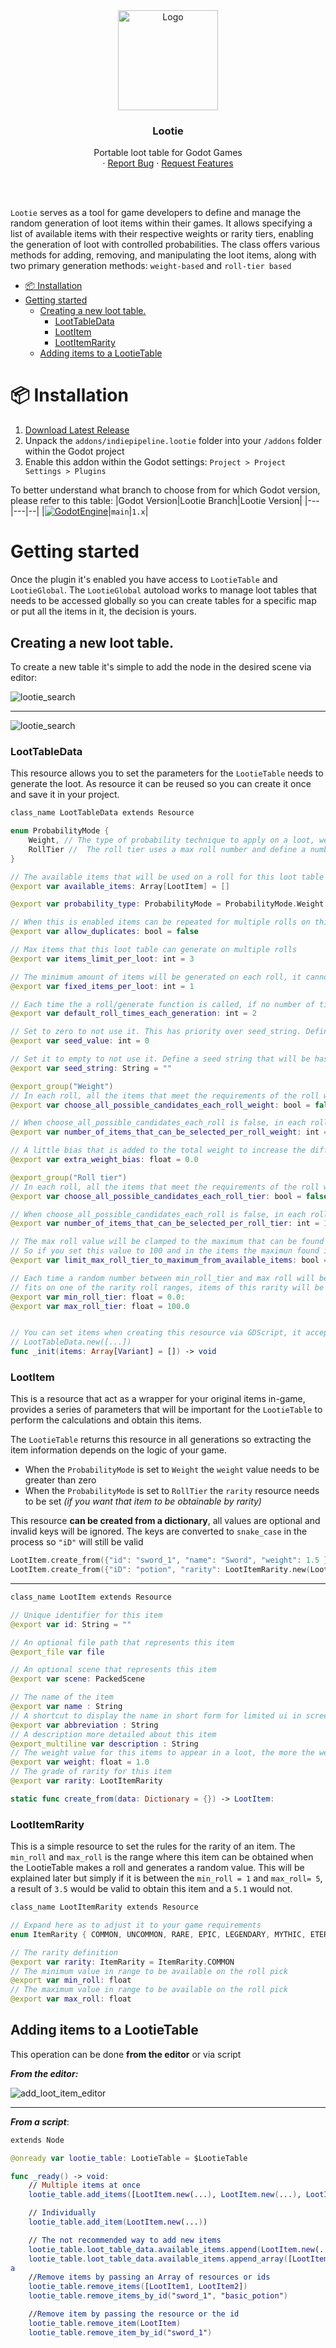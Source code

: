 <div align="center">
	<img src="icon.svg" alt="Logo" width="160" height="160">

<h3 align="center">Lootie</h3>

  <p align="center">
  	Portable loot table for Godot Games
	<br />
	·
	<a href="https://github.com/indie-pipeline/lootie/issues/new?assignees=ninetailsrabbit&labels=%F0%9F%90%9B+bug&projects=&template=bug_report.md&title=">Report Bug</a>
	·
	<a href="https://github.com/indie-pipeline/lootie/issues/new?assignees=ninetailsrabbit&labels=%E2%AD%90+feature&projects=&template=feature_request.md&title=">Request Features</a>
  </p>
</div>

<br>
<br>

`Lootie` serves as a tool for game developers to define and manage the random generation of loot items within their games. It allows specifying a list of available items with their respective weights or rarity tiers, enabling the generation of loot with controlled probabilities. The class offers various methods for adding, removing, and manipulating the loot items, along with two primary generation methods: `weight-based` and `roll-tier based`

- [📦 Installation](#-installation)
- [Getting started](#getting-started)
	- [Creating a new loot table.](#creating-a-new-loot-table)
		- [LootTableData](#loottabledata)
		- [LootItem](#lootitem)
		- [LootItemRarity](#lootitemrarity)
	- [Adding items to a LootieTable](#adding-items-to-a-lootietable)

# 📦 Installation

1. [Download Latest Release](https://github.com/indie-pipeline/lootie/releases/latest)
2. Unpack the `addons/indiepipeline.lootie` folder into your `/addons` folder within the Godot project
3. Enable this addon within the Godot settings: `Project > Project Settings > Plugins`

To better understand what branch to choose from for which Godot version, please refer to this table:
|Godot Version|Lootie Branch|Lootie Version|
|---|---|--|
|[![GodotEngine](https://img.shields.io/badge/Godot_4.3.x_stable-blue?logo=godotengine&logoColor=white)](https://godotengine.org/)|`main`|`1.x`|

# Getting started

Once the plugin it's enabled you have access to `LootieTable` and `LootieGlobal`. The `LootieGlobal` autoload works to manage loot tables that needs to be accessed globally so you can create tables for a specific map or put all the items in it, the decision is yours.

## Creating a new loot table.

To create a new table it's simple to add the node in the desired scene via editor:

![lootie_search](images/lootie_table_search.png)

---

![lootie_search](images/lootie_table_node.png)

### LootTableData

This resource allows you to set the parameters for the `LootieTable` needs to generate the loot. As resource it can be reused so you can create it once and save it in your project.

```swift
class_name LootTableData extends Resource

enum ProbabilityMode {
	Weight, // The type of probability technique to apply on a loot, weight is the common case and generate random decimals while each time sum the weight of the next item
	RollTier //  The roll tier uses a max roll number and define a number range for each tier.
}

// The available items that will be used on a roll for this loot table
@export var available_items: Array[LootItem] = []

@export var probability_type: ProbabilityMode = ProbabilityMode.Weight

// When this is enabled items can be repeated for multiple rolls on this generation
@export var allow_duplicates: bool = false

// Max items that this loot table can generate on multiple rolls
@export var items_limit_per_loot: int = 3

// The minimum amount of items will be generated on each roll, it cannot be greater than items_limit_per_loot
@export var fixed_items_per_loot: int = 1

// Each time the a roll/generate function is called, if no number of times is specified, this value will be used.
@export var default_roll_times_each_generation: int = 2

// Set to zero to not use it. This has priority over seed_string. Define a seed for this loot table. Doing so will give you deterministic results across runs
@export var seed_value: int = 0

// Set it to empty to not use it. Define a seed string that will be hashed to use for deterministic results
@export var seed_string: String = ""

@export_group("Weight")
// In each roll, all the items that meet the requirements of the roll will be added to the loot.
@export var choose_all_possible_candidates_each_roll_weight: bool = false

// When choose_all_possible_candidates_each_roll is false, in each roll, this is the maximum number of items that can be added to the loot
@export var number_of_items_that_can_be_selected_per_roll_weight: int = 1

// A little bias that is added to the total weight to increase the difficulty to drop more items
@export var extra_weight_bias: float = 0.0

@export_group("Roll tier")
// In each roll, all the items that meet the requirements of the roll will be added to the loot.
@export var choose_all_possible_candidates_each_roll_tier: bool = false

// When choose_all_possible_candidates_each_roll is false, in each roll, this is the maximum number of items that can be added to the loot
@export var number_of_items_that_can_be_selected_per_roll_tier: int = 1

// The max roll value will be clamped to the maximum that can be found in the items available for this loot table.
// So if you set this value to 100 and in the items the maximun found it's 80, this last will be used instead of 100
@export var limit_max_roll_tier_to_maximum_from_available_items: bool = false

// Each time a random number between min_roll_tier and max roll will be generated, based on this result if the number
// fits on one of the rarity roll ranges, items of this rarity will be picked randomly
@export var min_roll_tier: float = 0.0:
@export var max_roll_tier: float = 100.0


// You can set items when creating this resource via GDScript, it accept an array of Dictionaries that represent an item or the LootItem resource
// LootTableData.new([...])
func _init(items: Array[Variant] = []) -> void

```

### LootItem

This is a resource that act as a wrapper for your original items in-game, provides a series of parameters that will be important for the `LootieTable` to perform the calculations and obtain this items.

The `LootieTable` returns this resource in all generations so extracting the item information depends on the logic of your game.

- When the `ProbabilityMode` is set to `Weight` the `weight` value needs to be greater than zero
- When the `ProbabilityMode` is set to `RollTier` the `rarity` resource needs to be set _(if you want that item to be obtainable by rarity)_

This resource **can be created from a dictionary**, all values are optional and invalid keys will be ignored. The keys are converted to `snake_case` in the process so `"iD"` will still be valid

```swift
LootItem.create_from({"id": "sword_1", "name": "Sword", "weight": 1.5 })
LootItem.create_from({"iD": "potion", "rarity": LootItemRarity.new(LootItemRarity.ItemRarity.Common, 0, 50) })
```

---

```swift
class_name LootItem extends Resource

// Unique identifier for this item
@export var id: String = ""

// An optional file path that represents this item
@export_file var file

// An optional scene that represents this item
@export var scene: PackedScene

// The name of the item
@export var name : String
// A shortcut to display the name in short form for limited ui in screen
@export var abbreviation : String
// A description more detailed about this item
@export_multiline var description : String
// The weight value for this items to appear in a loot, the more the weight, more the chance to be looted
@export var weight: float = 1.0
// The grade of rarity for this item
@export var rarity: LootItemRarity

static func create_from(data: Dictionary = {}) -> LootItem:

```

### LootItemRarity

This is a simple resource to set the rules for the rarity of an item. The `min_roll` and `max_roll` is the range where this item can be obtained when the LootieTable makes a roll and generates a random value. This will be explained later but simply if it is between the `min_roll = 1` and `max_roll= 5`, a result of `3.5` would be valid to obtain this item and a `5.1` would not.

```swift
class_name LootItemRarity extends Resource

// Expand here as to adjust it to your game requirements
enum ItemRarity { COMMON, UNCOMMON, RARE, EPIC, LEGENDARY, MYTHIC, ETERNAL, ABYSSAL, COSMIC, DIVINE}

// The rarity definition
@export var rarity: ItemRarity = ItemRarity.COMMON
// The minimum value in range to be available on the roll pick
@export var min_roll: float
// The maximum value in range to be available on the roll pick
@export var max_roll: float
```

## Adding items to a LootieTable

This operation can be done **from the editor** or via script

**_From the editor:_**

![add_loot_item_editor](images/add_loot_item.png)

---

**_From a script_**:

```swift
extends Node

@onready var lootie_table: LootieTable = $LootieTable

func _ready() -> void:
	// Multiple items at once
	lootie_table.add_items([LootItem.new(...), LootItem.new(...), LootItem.new(...)])

	// Individually
	lootie_table.add_item(LootItem.new(...))

	// The not recommended way to add new items
	lootie_table.loot_table_data.available_items.append(LootItem.new(...))
	lootie_table.loot_table_data.available_items.append_array([LootItem.new(...), LootItem.new(...), LootItem.new(...)])
a
	//Remove items by passing an Array of resources or ids
	lootie_table.remove_items([LootItem1, LootItem2])
	lootie_table.remove_items_by_id("sword_1", "basic_potion")

	//Remove item by passing the resource or the id
	lootie_table.remove_item(LootItem)
	lootie_table.remove_item_by_id("sword_1")


```
